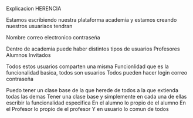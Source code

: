 Explicacion
HERENCIA

Estamos escribiendo nuestra plataforma academia y estamos creando nuestros
usuariaos tendran

Nombre
correo electronico
contraseńa

Dentro de academia puede haber distintos tipos de usuarios
Profesores
Alumnos
Invitados

Todos estos usuarios comparten una misma Funcionlidad que es la funcionalidad
basica, todos son usuarios 
Todos pueden hacer login correo contraseña


Puedo tener un clase base de la que herede de todos a la que 
extienda todas las demas 
Tener una clase base y simplemente en cada una de ellas escribir la funcionalidad especifica
En el alumno lo propio de el alumno
En el Profesor lo propio de el profesor
Y en usuario lo comun de todos


